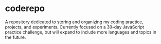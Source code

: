 # coderepo
 A repository dedicated to storing and organizing my coding practice, projects, and experiments. Currently focused on a 30-day JavaScript practice challenge, but will expand to include more languages and topics in the future.
